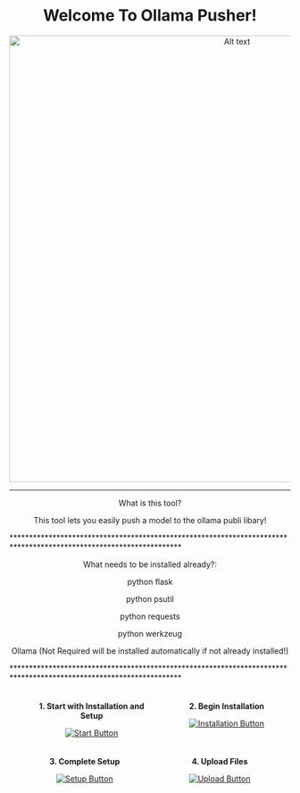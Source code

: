 <div align="center">
  <h1>Welcome To Ollama Pusher!</h1>
  <img src="https://raw.githubusercontent.com/dronerazzo/ollama-pusher/refs/heads/main/templates/ollama-pusher.webp" alt="Alt text" width="800">
</div>

*******************************************************************************************************************
<div align="center">

What is this tool?

This tool lets you easily push a model to the ollama publi libary!

</div>
*******************************************************************************************************************
<div align="center">

What needs to be installed already?:

python flask

python psutil

python requests

python werkzeug

Ollama (Not Required will be installed automatically if not already installed!)

</div>
*******************************************************************************************************************

<div align="center" style="display: flex; justify-content: space-around; flex-wrap: wrap; gap: 20px; padding: 20px;">
  <div style="text-align: center; max-width: 200px;">
    <p><strong>1. Start with Installation and Setup</strong></p>
    <a href="https://github.com/dronerazzo/ollama-pusher/blob/main/README-INSTALLATION.MD">
      <img src="https://img.shields.io/badge/Start-green?style=for-the-badge&logo=github" alt="Start Button">
    </a>
  </div>
  
  <div style="text-align: center; max-width: 200px;">
    <p><strong>2. Begin Installation</strong></p>
    <a href="https://github.com/dronerazzo/ollama-pusher/blob/main/README-INSTALLATION.MD">
      <img src="https://img.shields.io/badge/Installation-blue?style=for-the-badge&logo=github" alt="Installation Button">
    </a>
  </div>
  
  <div style="text-align: center; max-width: 200px;">
    <p><strong>3. Complete Setup</strong></p>
    <a href="https://github.com/dronerazzo/ollama-pusher/blob/main/README-SETUP.MD">
      <img src="https://img.shields.io/badge/Setup-orange?style=for-the-badge&logo=github" alt="Setup Button">
    </a>
  </div>
  
  <div style="text-align: center; max-width: 200px;">
    <p><strong>4. Upload Files</strong></p>
    <a href="https://github.com/dronerazzo/ollama-pusher/blob/main/README-UPLOAD.MD">
      <img src="https://img.shields.io/badge/Upload-red?style=for-the-badge&logo=github" alt="Upload Button">
    </a>
  </div>
</div>
